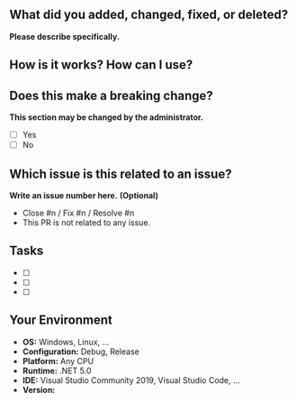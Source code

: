 ## What did you added, changed, fixed, or deleted?
**Please describe specifically.**

## How is it works? How can I use?

## Does this make a breaking change?
**This section may be changed by the administrator.**
* [ ] Yes
* [ ] No

## Which issue is this related to an issue?
**Write an issue number here.**
**(Optional)**
* Close #n / Fix #n / Resolve #n
* This PR is not related to any issue.

## Tasks
* [ ]
* [ ]
* [ ]

## Your Environment
* **OS:** Windows, Linux, ...
* **Configuration:** Debug, Release
* **Platform:** Any CPU
* **Runtime:** .NET 5.0
* **IDE:** Visual Studio Community 2019, Visual Studio Code, ...
* **Version:**

